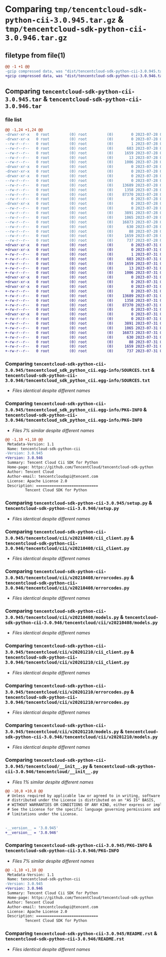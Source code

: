 # Comparing `tmp/tencentcloud-sdk-python-cii-3.0.945.tar.gz` & `tmp/tencentcloud-sdk-python-cii-3.0.946.tar.gz`

## filetype from file(1)

```diff
@@ -1 +1 @@
-gzip compressed data, was "dist/tencentcloud-sdk-python-cii-3.0.945.tar", last modified: Fri Jul 28 00:24:09 2023, max compression
+gzip compressed data, was "dist/tencentcloud-sdk-python-cii-3.0.946.tar", last modified: Mon Jul 31 00:22:22 2023, max compression
```

## Comparing `tencentcloud-sdk-python-cii-3.0.945.tar` & `tencentcloud-sdk-python-cii-3.0.946.tar`

### file list

```diff
@@ -1,24 +1,24 @@
-drwxr-xr-x   0 root         (0) root         (0)        0 2023-07-28 00:24:09.000000 tencentcloud-sdk-python-cii-3.0.945/
-drwxr-xr-x   0 root         (0) root         (0)        0 2023-07-28 00:24:09.000000 tencentcloud-sdk-python-cii-3.0.945/tencentcloud_sdk_python_cii.egg-info/
--rw-r--r--   0 root         (0) root         (0)        1 2023-07-28 00:24:09.000000 tencentcloud-sdk-python-cii-3.0.945/tencentcloud_sdk_python_cii.egg-info/dependency_links.txt
--rw-r--r--   0 root         (0) root         (0)      603 2023-07-28 00:24:09.000000 tencentcloud-sdk-python-cii-3.0.945/tencentcloud_sdk_python_cii.egg-info/SOURCES.txt
--rw-r--r--   0 root         (0) root         (0)     1659 2023-07-28 00:24:09.000000 tencentcloud-sdk-python-cii-3.0.945/tencentcloud_sdk_python_cii.egg-info/PKG-INFO
--rw-r--r--   0 root         (0) root         (0)       13 2023-07-28 00:24:09.000000 tencentcloud-sdk-python-cii-3.0.945/tencentcloud_sdk_python_cii.egg-info/top_level.txt
--rw-r--r--   0 root         (0) root         (0)     1006 2023-07-28 00:24:09.000000 tencentcloud-sdk-python-cii-3.0.945/setup.py
-drwxr-xr-x   0 root         (0) root         (0)        0 2023-07-28 00:24:09.000000 tencentcloud-sdk-python-cii-3.0.945/tencentcloud/
-drwxr-xr-x   0 root         (0) root         (0)        0 2023-07-28 00:24:09.000000 tencentcloud-sdk-python-cii-3.0.945/tencentcloud/cii/
-drwxr-xr-x   0 root         (0) root         (0)        0 2023-07-28 00:24:09.000000 tencentcloud-sdk-python-cii-3.0.945/tencentcloud/cii/v20210408/
--rw-r--r--   0 root         (0) root         (0)        0 2023-07-28 00:24:09.000000 tencentcloud-sdk-python-cii-3.0.945/tencentcloud/cii/v20210408/__init__.py
--rw-r--r--   0 root         (0) root         (0)    13689 2023-07-28 00:24:09.000000 tencentcloud-sdk-python-cii-3.0.945/tencentcloud/cii/v20210408/cii_client.py
--rw-r--r--   0 root         (0) root         (0)     1358 2023-07-28 00:24:09.000000 tencentcloud-sdk-python-cii-3.0.945/tencentcloud/cii/v20210408/errorcodes.py
--rw-r--r--   0 root         (0) root         (0)    87370 2023-07-28 00:24:09.000000 tencentcloud-sdk-python-cii-3.0.945/tencentcloud/cii/v20210408/models.py
--rw-r--r--   0 root         (0) root         (0)        0 2023-07-28 00:24:09.000000 tencentcloud-sdk-python-cii-3.0.945/tencentcloud/cii/__init__.py
-drwxr-xr-x   0 root         (0) root         (0)        0 2023-07-28 00:24:09.000000 tencentcloud-sdk-python-cii-3.0.945/tencentcloud/cii/v20201210/
--rw-r--r--   0 root         (0) root         (0)        0 2023-07-28 00:24:09.000000 tencentcloud-sdk-python-cii-3.0.945/tencentcloud/cii/v20201210/__init__.py
--rw-r--r--   0 root         (0) root         (0)     3891 2023-07-28 00:24:09.000000 tencentcloud-sdk-python-cii-3.0.945/tencentcloud/cii/v20201210/cii_client.py
--rw-r--r--   0 root         (0) root         (0)     1065 2023-07-28 00:24:09.000000 tencentcloud-sdk-python-cii-3.0.945/tencentcloud/cii/v20201210/errorcodes.py
--rw-r--r--   0 root         (0) root         (0)    16873 2023-07-28 00:24:09.000000 tencentcloud-sdk-python-cii-3.0.945/tencentcloud/cii/v20201210/models.py
--rw-r--r--   0 root         (0) root         (0)      630 2023-07-28 00:24:09.000000 tencentcloud-sdk-python-cii-3.0.945/tencentcloud/__init__.py
--rw-r--r--   0 root         (0) root         (0)       88 2023-07-28 00:24:09.000000 tencentcloud-sdk-python-cii-3.0.945/setup.cfg
--rw-r--r--   0 root         (0) root         (0)     1659 2023-07-28 00:24:09.000000 tencentcloud-sdk-python-cii-3.0.945/PKG-INFO
--rw-r--r--   0 root         (0) root         (0)      737 2023-07-28 00:24:09.000000 tencentcloud-sdk-python-cii-3.0.945/README.rst
+drwxr-xr-x   0 root         (0) root         (0)        0 2023-07-31 00:22:22.000000 tencentcloud-sdk-python-cii-3.0.946/
+drwxr-xr-x   0 root         (0) root         (0)        0 2023-07-31 00:22:22.000000 tencentcloud-sdk-python-cii-3.0.946/tencentcloud_sdk_python_cii.egg-info/
+-rw-r--r--   0 root         (0) root         (0)        1 2023-07-31 00:22:22.000000 tencentcloud-sdk-python-cii-3.0.946/tencentcloud_sdk_python_cii.egg-info/dependency_links.txt
+-rw-r--r--   0 root         (0) root         (0)      603 2023-07-31 00:22:22.000000 tencentcloud-sdk-python-cii-3.0.946/tencentcloud_sdk_python_cii.egg-info/SOURCES.txt
+-rw-r--r--   0 root         (0) root         (0)     1659 2023-07-31 00:22:22.000000 tencentcloud-sdk-python-cii-3.0.946/tencentcloud_sdk_python_cii.egg-info/PKG-INFO
+-rw-r--r--   0 root         (0) root         (0)       13 2023-07-31 00:22:22.000000 tencentcloud-sdk-python-cii-3.0.946/tencentcloud_sdk_python_cii.egg-info/top_level.txt
+-rw-r--r--   0 root         (0) root         (0)     1006 2023-07-31 00:22:22.000000 tencentcloud-sdk-python-cii-3.0.946/setup.py
+drwxr-xr-x   0 root         (0) root         (0)        0 2023-07-31 00:22:22.000000 tencentcloud-sdk-python-cii-3.0.946/tencentcloud/
+drwxr-xr-x   0 root         (0) root         (0)        0 2023-07-31 00:22:22.000000 tencentcloud-sdk-python-cii-3.0.946/tencentcloud/cii/
+drwxr-xr-x   0 root         (0) root         (0)        0 2023-07-31 00:22:22.000000 tencentcloud-sdk-python-cii-3.0.946/tencentcloud/cii/v20210408/
+-rw-r--r--   0 root         (0) root         (0)        0 2023-07-31 00:22:22.000000 tencentcloud-sdk-python-cii-3.0.946/tencentcloud/cii/v20210408/__init__.py
+-rw-r--r--   0 root         (0) root         (0)    13689 2023-07-31 00:22:22.000000 tencentcloud-sdk-python-cii-3.0.946/tencentcloud/cii/v20210408/cii_client.py
+-rw-r--r--   0 root         (0) root         (0)     1358 2023-07-31 00:22:22.000000 tencentcloud-sdk-python-cii-3.0.946/tencentcloud/cii/v20210408/errorcodes.py
+-rw-r--r--   0 root         (0) root         (0)    87370 2023-07-31 00:22:22.000000 tencentcloud-sdk-python-cii-3.0.946/tencentcloud/cii/v20210408/models.py
+-rw-r--r--   0 root         (0) root         (0)        0 2023-07-31 00:22:22.000000 tencentcloud-sdk-python-cii-3.0.946/tencentcloud/cii/__init__.py
+drwxr-xr-x   0 root         (0) root         (0)        0 2023-07-31 00:22:22.000000 tencentcloud-sdk-python-cii-3.0.946/tencentcloud/cii/v20201210/
+-rw-r--r--   0 root         (0) root         (0)        0 2023-07-31 00:22:22.000000 tencentcloud-sdk-python-cii-3.0.946/tencentcloud/cii/v20201210/__init__.py
+-rw-r--r--   0 root         (0) root         (0)     3891 2023-07-31 00:22:22.000000 tencentcloud-sdk-python-cii-3.0.946/tencentcloud/cii/v20201210/cii_client.py
+-rw-r--r--   0 root         (0) root         (0)     1065 2023-07-31 00:22:22.000000 tencentcloud-sdk-python-cii-3.0.946/tencentcloud/cii/v20201210/errorcodes.py
+-rw-r--r--   0 root         (0) root         (0)    16873 2023-07-31 00:22:22.000000 tencentcloud-sdk-python-cii-3.0.946/tencentcloud/cii/v20201210/models.py
+-rw-r--r--   0 root         (0) root         (0)      630 2023-07-31 00:22:22.000000 tencentcloud-sdk-python-cii-3.0.946/tencentcloud/__init__.py
+-rw-r--r--   0 root         (0) root         (0)       88 2023-07-31 00:22:22.000000 tencentcloud-sdk-python-cii-3.0.946/setup.cfg
+-rw-r--r--   0 root         (0) root         (0)     1659 2023-07-31 00:22:22.000000 tencentcloud-sdk-python-cii-3.0.946/PKG-INFO
+-rw-r--r--   0 root         (0) root         (0)      737 2023-07-31 00:22:22.000000 tencentcloud-sdk-python-cii-3.0.946/README.rst
```

### Comparing `tencentcloud-sdk-python-cii-3.0.945/tencentcloud_sdk_python_cii.egg-info/SOURCES.txt` & `tencentcloud-sdk-python-cii-3.0.946/tencentcloud_sdk_python_cii.egg-info/SOURCES.txt`

 * *Files identical despite different names*

### Comparing `tencentcloud-sdk-python-cii-3.0.945/tencentcloud_sdk_python_cii.egg-info/PKG-INFO` & `tencentcloud-sdk-python-cii-3.0.946/tencentcloud_sdk_python_cii.egg-info/PKG-INFO`

 * *Files 7% similar despite different names*

```diff
@@ -1,10 +1,10 @@
 Metadata-Version: 1.1
 Name: tencentcloud-sdk-python-cii
-Version: 3.0.945
+Version: 3.0.946
 Summary: Tencent Cloud Cii SDK for Python
 Home-page: https://github.com/TencentCloud/tencentcloud-sdk-python
 Author: Tencent Cloud
 Author-email: tencentcloudapi@tencent.com
 License: Apache License 2.0
 Description: ============================
         Tencent Cloud SDK for Python
```

### Comparing `tencentcloud-sdk-python-cii-3.0.945/setup.py` & `tencentcloud-sdk-python-cii-3.0.946/setup.py`

 * *Files identical despite different names*

### Comparing `tencentcloud-sdk-python-cii-3.0.945/tencentcloud/cii/v20210408/cii_client.py` & `tencentcloud-sdk-python-cii-3.0.946/tencentcloud/cii/v20210408/cii_client.py`

 * *Files identical despite different names*

### Comparing `tencentcloud-sdk-python-cii-3.0.945/tencentcloud/cii/v20210408/errorcodes.py` & `tencentcloud-sdk-python-cii-3.0.946/tencentcloud/cii/v20210408/errorcodes.py`

 * *Files identical despite different names*

### Comparing `tencentcloud-sdk-python-cii-3.0.945/tencentcloud/cii/v20210408/models.py` & `tencentcloud-sdk-python-cii-3.0.946/tencentcloud/cii/v20210408/models.py`

 * *Files identical despite different names*

### Comparing `tencentcloud-sdk-python-cii-3.0.945/tencentcloud/cii/v20201210/cii_client.py` & `tencentcloud-sdk-python-cii-3.0.946/tencentcloud/cii/v20201210/cii_client.py`

 * *Files identical despite different names*

### Comparing `tencentcloud-sdk-python-cii-3.0.945/tencentcloud/cii/v20201210/errorcodes.py` & `tencentcloud-sdk-python-cii-3.0.946/tencentcloud/cii/v20201210/errorcodes.py`

 * *Files identical despite different names*

### Comparing `tencentcloud-sdk-python-cii-3.0.945/tencentcloud/cii/v20201210/models.py` & `tencentcloud-sdk-python-cii-3.0.946/tencentcloud/cii/v20201210/models.py`

 * *Files identical despite different names*

### Comparing `tencentcloud-sdk-python-cii-3.0.945/tencentcloud/__init__.py` & `tencentcloud-sdk-python-cii-3.0.946/tencentcloud/__init__.py`

 * *Files 1% similar despite different names*

```diff
@@ -10,8 +10,8 @@
 # Unless required by applicable law or agreed to in writing, software
 # distributed under the License is distributed on an "AS IS" BASIS,
 # WITHOUT WARRANTIES OR CONDITIONS OF ANY KIND, either express or implied.
 # See the License for the specific language governing permissions and
 # limitations under the License.
 
 
-__version__ = '3.0.945'
+__version__ = '3.0.946'
```

### Comparing `tencentcloud-sdk-python-cii-3.0.945/PKG-INFO` & `tencentcloud-sdk-python-cii-3.0.946/PKG-INFO`

 * *Files 7% similar despite different names*

```diff
@@ -1,10 +1,10 @@
 Metadata-Version: 1.1
 Name: tencentcloud-sdk-python-cii
-Version: 3.0.945
+Version: 3.0.946
 Summary: Tencent Cloud Cii SDK for Python
 Home-page: https://github.com/TencentCloud/tencentcloud-sdk-python
 Author: Tencent Cloud
 Author-email: tencentcloudapi@tencent.com
 License: Apache License 2.0
 Description: ============================
         Tencent Cloud SDK for Python
```

### Comparing `tencentcloud-sdk-python-cii-3.0.945/README.rst` & `tencentcloud-sdk-python-cii-3.0.946/README.rst`

 * *Files identical despite different names*

